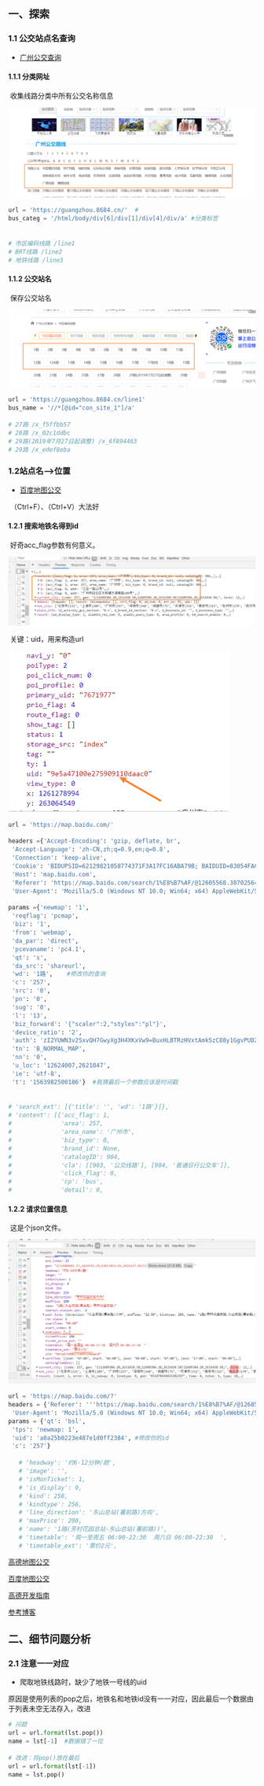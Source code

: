 ## 一、探索

### 1.1 公交站点名查询

+ [广州公交查询](https://guangzhou.8684.cn/)

#### 1.1.1 分类网址

​	收集线路分类中所有公交名称信息

![1563981085653](assets/1563981085653.png)

```python
url = 'https://guangzhou.8684.cn/'	#
bus_categ = '/html/body/div[6]/div[1]/div[4]/div/a'	#分类标签


# 市区编码线路 /line1
# BRT线路 /line2
# 地铁线路 /line3
```



#### 1.1.2 公交站名

​	保存公交站名

![1563981506313](assets/1563981506313.png)

```python
url = 'https://guangzhou.8684.cn/line1'
bus_name = '//*[@id="con_site_1"]/a'
	
# 27路 /x_f5ffbb57
# 28路 /x_02c1ddbc
# 29路(2019年7月27日起调整) /x_6f894463
# 29路 /x_edef8eba
```



### 1.2站点名-->位置

+ [百度地图公交](https://map.baidu.com/@12627007,2624047,13z)

​	（Ctrl+F）、（Ctrl+V）大法好

#### 1.2.1 搜索地铁名得到id

​	好奇acc_flag参数有何意义。

![1563985411934](assets/1563985411934.png)

​	关键：uid，用来构造url

![1563985710671](assets/1563985710671.png)



```python
url = 'https://map.baidu.com/'

headers ={'Accept-Encoding': 'gzip, deflate, br',
 'Accept-Language': 'zh-CN,zh;q=0.9,en;q=0.8',
 'Connection': 'keep-alive',
 'Cookie': 'BIDUPSID=62129821058774371F3A17FC16ABA79B; BAIDUID=83054FAC5EB1D0333FBE70EF9101D4D5:FG=1; PSTM=1553573489; BDSFRCVID=ef4OJeC62ljZAS3wLajzboxyfG7wTAnTH6ao1SRUgTsi9fEQ0nKOEG0PeM8g0KAbq_xqogKK3gOTH4DF_2uxOjjg8UtVJeC6EG0P3J; H_BDCLCKID_SF=tJkJ_DtafC83HJbGh-Q_bKCOMfQXbPcX5-o2WbCQblIV8pcNLTDKQUA-QpbI-M7K2JraW-nX5JCh8-oDXpO1j4_eQtceKp4tJHvb5lrkHlb2_p5jDh31b6ksD-Rt5f6x365y0hvctb3cShPmQMjrDRLbXU6BK5vPbNcZ0l8K3l02VKO_e6L2e533eH_Dqbbfb-oaBDK-tTrjDnCr-PcdXUI8LNDH3CrgK2QXLhRq2f5DDPnwb4FhDUDj-RO7ttoybR52KbjdMnnCoRDxqfDB0xL1Db3-KjvMtg3tsR0E2hjoepvoDPJc3Mv3Q-jdJJQOBKQB0KnGbUQkeq8CQft205tpeGL8q6kfJJuJV-oH5nTKeJOmqRbEhtD_qlOK2-jKa-o2WbCQ5RLM8pcNLTDKh-IlLJ-e-M7K2jQaW-nX5q0bfUbqhlO1j4_eDJbNL4bn-KK80q5ltnrv8p5jDh3qXjksD-RC5JodMT6y0hvctb3cShPmQMjrDRLbXU6BK5vPbNcZ0l8K3l02VKO_e4bK-Tr0jGtJtU5; H_PS_PSSID=; BDRCVFR[buve_JmS-26]=9xWipS8B-FspA7EnHc1QhPEUf; delPer=0; pgv_pvi=360038400; pgv_si=s5116510208; ZD_ENTRY=google; BDORZ=FFFB88E999055A3F8A630C64834BD6D0; PSINO=1; MCITY=-%3A',
 'Host': 'map.baidu.com',
 'Referer': 'https://map.baidu.com/search/1%E8%B7%AF/@12605568.38702564,2627977.4400000004,13.95z?querytype=s&da_src=shareurl&wd=1%E8%B7%AF&c=257&src=0&pn=0&sug=0&l=13&b=(12600151,2627495;12649303,2639239)&from=webmap&biz_forward=%7B%22scaler%22:2,%22styles%22:%22pl%22%7D&device_ratio=2',
 'User-Agent': 'Mozilla/5.0 (Windows NT 10.0; Win64; x64) AppleWebKit/537.36 (KHTML, like Gecko) Chrome/75.0.3770.142 Safari/537.36'}

params ={'newmap': '1',
 'reqflag': 'pcmap',
 'biz': '1',
 'from': 'webmap',
 'da_par': 'direct',
 'pcevaname': 'pc4.1',
 'qt': 's',
 'da_src': 'shareurl',
 'wd': '1路',	#修改你的查询
 'c': '257',	
 'src': '0',
 'pn': '0',
 'sug': '0',
 'l': '13',
 'biz_forward': '{"scaler":2,"styles":"pl"}',
 'device_ratio': '2',
 'auth': 'zI2YUWN3v2SxvQH7GwyXg3H4XKxVw9=BuxHLBTRzHVxtAmk5zC88y1GgvPUDZYOYIZuVt1cv3uVtcvY1SGpuEtJggagyYxPWv3GuVtUvhgMZSguxzBEHLNRTVtcEWe1GD8zv7u@ZPuVteuVtegvcguxHLBTRzHVxtfiKKv7urZZWuV',
 'tn': 'B_NORMAL_MAP',
 'nn': '0',
 'u_loc': '12624007,2621047',
 'ie': 'utf-8',
 't': '1563982500186'}	#我猜最后一个参数应该是时间戳


# 'search_ext': [{'title': '', 'wd': '1路'}]},
# 'content': [{'acc_flag': 1,
#              'area': 257,
#              'area_name': '广州市',
#              'biz_type': 0,
#              'brand_id': None,
#              'catalogID': 904,
#              'cla': [[903, '公交线路'], [904, '普通日行公交车']],
#              'click_flag': 0,
#              'cp': 'bus',
#              'detail': 0,
```



#### 1.2.2 请求位置信息

​	这是个json文件。

![1563985531602](assets/1563985531602.png)

```python
url = 'https://map.baidu.com/?'
headers = {'Referer': '''https://map.baidu.com/search/1%E8%B7%AF/@12605568.38702564,2627977.4400000004,13.95z?querytype=s&da_src=shareurl&wd=1%E8%B7%AF&c=257&src=0&pn=0&sug=0&l=13&b=(12600151,2627495;12649303,2639239)&from=webmap&biz_forward=%7B%22scaler%22:2,%22styles%22:%22pl%22%7D&device_ratio=2''',
 'User-Agent': 'Mozilla/5.0 (Windows NT 10.0; Win64; x64) AppleWebKit/537.36 (KHTML, like Gecko) Chrome/75.0.3770.142 Safari/537.36'}
params = {'qt': 'bsl',
 'tps': 'newmap: 1',
 'uid': 'a0a25b0223e487e1d0ff2384',	#修改你的id
 'c': '257'}

   # 'headway': '约6-12分钟/趟',
   # 'image': '',
   # 'isMonTicket': 1,
   # 'is_display': 0,
   # 'kind': 256,
   # 'kindtype': 256,
   # 'line_direction': '东山总站(署前路)方向',
   # 'maxPrice': 200,
   # 'name': '1路(芳村花园总站-东山总站(署前路))',
   # 'timetable': '周一至周五 06:00-22:30  周六日 06:00-22:30  ',
   # 'timetable_ext': '票价2元',
```

[高德地图公交](https://uri.amap.com/line)

[百度地图公交](https://map.baidu.com/@12627007,2624047,13z)

[高德开发指南](https://lbs.amap.com/api/uri-api/guide/travel/busline-search)

[参考博客](https://www.cnblogs.com/giserliu/p/8251114.html)



## 二、细节问题分析

### 2.1 注意一一对应

+ 爬取地铁线路时，缺少了地铁一号线的uid

原因是使用列表的pop之后，地铁名和地铁id没有一一对应，因此最后一个数据由于列表未空无法存入，改进

```python
# 问题
url = url.format(lst.pop())
name = lst[-1]	#数据错了一位

# 改进：将pop()放在最后
url = url.format(lst[-1])
name = lst.pop()
```

